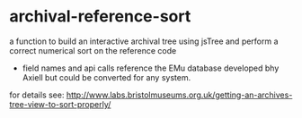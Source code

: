 # archival-reference-sort


a function to build an interactive archival tree using jsTree and perform a correct numerical sort on the reference code

 - field names and api calls reference the EMu database developed bhy Axiell but could be converted for any system.

for details see: http://www.labs.bristolmuseums.org.uk/getting-an-archives-tree-view-to-sort-properly/




